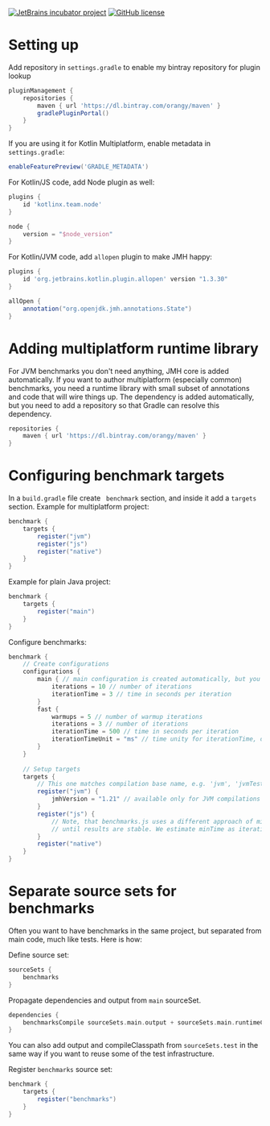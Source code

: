 [![JetBrains incubator project](https://jb.gg/badges/incubator.svg)](https://confluence.jetbrains.com/display/ALL/JetBrains+on+GitHub)
[![GitHub license](https://img.shields.io/badge/license-Apache%20License%202.0-blue.svg?style=flat)](https://www.apache.org/licenses/LICENSE-2.0)

# Setting up

Add repository in `settings.gradle` to enable my bintray repository for plugin lookup

```groovy
pluginManagement {
    repositories {
        maven { url 'https://dl.bintray.com/orangy/maven' }
        gradlePluginPortal()
    }
}
```

If you are using it for Kotlin Multiplatform, enable metadata in `settings.gradle`:

```groovy
enableFeaturePreview('GRADLE_METADATA')
```

For Kotlin/JS code, add Node plugin as well:

```groovy
plugins {
    id 'kotlinx.team.node' 
}

node {
    version = "$node_version"
}
```

For Kotlin/JVM code, add `allopen` plugin to make JMH happy:

```groovy
plugins {
    id 'org.jetbrains.kotlin.plugin.allopen' version "1.3.30"
}

allOpen {
    annotation("org.openjdk.jmh.annotations.State")
}
```

# Adding multiplatform runtime library

For JVM benchmarks you don't need anything, JMH core is added automatically.
If you want to author multiplatform (especially common) benchmarks, you need a runtime library with small subset of 
annotations and code that will wire things up. The dependency is added automatically, but you need to add a repository
so that Gradle can resolve this dependency. 

```groovy
repositories {
    maven { url 'https://dl.bintray.com/orangy/maven' }
}
```

# Configuring benchmark targets

In a `build.gradle` file create ` benchmark` section, and inside it add a `targets` section.
Example for multiplatform project:

```groovy
benchmark {
    targets {
        register("jvm") 
        register("js")
        register("native")
    }
}
```

Example for plain Java project:

```groovy
benchmark {
    targets {
        register("main") 
    }
}
```

Configure benchmarks:

```groovy
benchmark {
    // Create configurations
    configurations {
        main { // main configuration is created automatically, but you can change its defaults
            iterations = 10 // number of iterations
            iterationTime = 3 // time in seconds per iteration
        }
        fast {
            warmups = 5 // number of warmup iterations
            iterations = 3 // number of iterations
            iterationTime = 500 // time in seconds per iteration
            iterationTimeUnit = "ms" // time unity for iterationTime, default is seconds
        }   
    }
    
    // Setup targets
    targets {
        // This one matches compilation base name, e.g. 'jvm', 'jvmTest', etc
        register("jvm") {
            jmhVersion = "1.21" // available only for JVM compilations & Java source sets
        }
        register("js") {
            // Note, that benchmarks.js uses a different approach of minTime & maxTime and run benchmarks
            // until results are stable. We estimate minTime as iterationTime and maxTime as iterationTime*iterations
        }
        register("native")
    }
}
```

# Separate source sets for benchmarks

Often you want to have benchmarks in the same project, but separated from main code, much like tests. Here is how:

Define source set:
```groovy
sourceSets {
    benchmarks
}
```

Propagate dependencies and output from `main` sourceSet. 

```groovy
dependencies {
    benchmarksCompile sourceSets.main.output + sourceSets.main.runtimeClasspath 
}
```

You can also add output and compileClasspath from `sourceSets.test` in the same way if you want 
to reuse some of the test infrastructure.


Register `benchmarks` source set:

```groovy
benchmark {
    targets {
        register("benchmarks")    
    }
}
```
